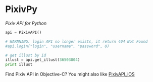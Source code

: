PixivPy
======
*Pixiv API for Python*

~~~~~ python
api = PixivAPI()

# WARNNING: login API no longer exists, it return 404 Not Found
#api.login("login", "username", "password", 0)

# get illust by id
illust = api.get_illust(36503804)
print illust
~~~~~

Find Pixiv API in Objective-C? You might also like [PixivAPI_iOS](https://github.com/upbit/PixivAPI_iOS)
